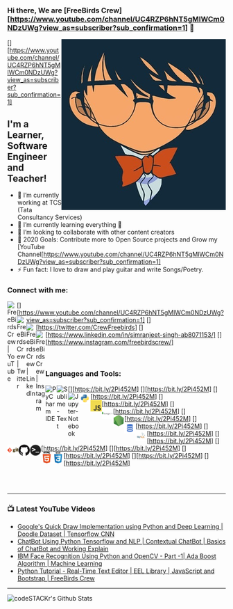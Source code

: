 ### Hi there, We are [FreeBirds Crew][https://www.youtube.com/channel/UC4RZP6hNT5gMlWCm0NDzUWg?view_as=subscriber?sub_confirmation=1] 👋

[<img align="right" alt="FreeBirds Crew | YouTube" src="https://github.com/FreeBirdsCrew/freebirdscrew/blob/master/FreeBirds_Crew.jpg" />][https://www.youtube.com/channel/UC4RZP6hNT5gMlWCm0NDzUWg?view_as=subscriber?sub_confirmation=1]

## I'm a Learner, Software Engineer and Teacher!
- 🔭 I’m currently working at TCS (Tata Consultancy Services)
- 🌱 I’m currently learning everything 🤣
- 👯 I’m looking to collaborate with other content creators
- 🥅 2020 Goals: Contribute more to Open Source projects and Grow my [YouTube Channel[https://www.youtube.com/channel/UC4RZP6hNT5gMlWCm0NDzUWg?view_as=subscriber?sub_confirmation=1]
- ⚡ Fun fact: I love to draw and play guitar and write Songs/Poetry.

### Connect with me:

[<img align="left" alt="FreeBirds Crew | YouTube" width="22px" src="https://cdn.jsdelivr.net/npm/simple-icons@v3/icons/youtube.svg" />][https://www.youtube.com/channel/UC4RZP6hNT5gMlWCm0NDzUWg?view_as=subscriber?sub_confirmation=1]
[<img align="left" alt="FreeBirds Crew | Twitter" width="22px" src="https://cdn.jsdelivr.net/npm/simple-icons@v3/icons/twitter.svg" />][https://twitter.com/CrewFreebirds]
[<img align="left" alt="FreeBirds Crew | LinkedIn" width="22px" src="https://cdn.jsdelivr.net/npm/simple-icons@v3/icons/linkedin.svg" />][https://www.linkedin.com/in/simranjeet-singh-ab8071153/]
[<img align="left" alt="FreeBirds Crew | Instagram" width="22px" src="https://cdn.jsdelivr.net/npm/simple-icons@v3/icons/instagram.svg" />][https://www.instagram.com/freebirdscrew/]

<br />

### Languages and Tools:
[<img align="left" alt="PyCharm IDE" width="26px" src="https://www.google.com/url?sa=i&url=https%3A%2F%2Fcommons.wikimedia.org%2Fwiki%2FFile%3APyCharm_Logo.svg&psig=AOvVaw3kNr9hkRElXCZjeCqK4-Xw&ust=1596398855179000&source=images&cd=vfe&ved=0CAIQjRxqFwoTCJCgk6jn-uoCFQAAAAAdAAAAABAD"/>][https://bit.ly/2Pi452M]
[<img align="left" alt="Sublime-Text" width="26px" src="https://www.google.com/url?sa=i&url=https%3A%2F%2Fseeklogo.com%2Fvector-logo%2F373309%2Fsublime-text&psig=AOvVaw0V-ePEPwpYUiuIi_o0g32W&ust=1596399347241000&source=images&cd=vfe&ved=0CAIQjRxqFwoTCPCMvJPp-uoCFQAAAAAdAAAAABAD"/>][https://bit.ly/2Pi452M]
[<img align="left" alt="Jupyter-Notebook" width="26px" src="https://www.google.com/url?sa=i&url=https%3A%2F%2Fen.wikipedia.org%2Fwiki%2FProject_Jupyter&psig=AOvVaw07hs62xVzSfj9HJv5UCfc9&ust=1596399407578000&source=images&cd=vfe&ved=0CAIQjRxqFwoTCKCfp7Lp-uoCFQAAAAAdAAAAABAN"/>][https://bit.ly/2Pi452M]
[<img align="left" alt="Python" width="26px" src="https://raw.githubusercontent.com/github/explore/80688e429a7d4ef2fca1e82350fe8e3517d3494d/topics/python/python.png"/>][https://bit.ly/2Pi452M]
[<img align="left" alt="JavaScript" width="26px" src="https://raw.githubusercontent.com/github/explore/80688e429a7d4ef2fca1e82350fe8e3517d3494d/topics/javascript/javascript.png" />][https://bit.ly/2Pi452M]
[<img align="left" alt="MongoDB" width="26px" src="https://raw.githubusercontent.com/github/explore/80688e429a7d4ef2fca1e82350fe8e3517d3494d/topics/mongodb/mongodb.png" />][https://bit.ly/2Pi452M]
[<img align="left" alt="Node.js" width="26px" src="https://raw.githubusercontent.com/github/explore/80688e429a7d4ef2fca1e82350fe8e3517d3494d/topics/nodejs/nodejs.png" />][https://bit.ly/2Pi452M]
[<img align="left" alt="SQL" width="26px" src="https://raw.githubusercontent.com/github/explore/80688e429a7d4ef2fca1e82350fe8e3517d3494d/topics/sql/sql.png" />][https://bit.ly/2Pi452M]
[<img align="left" alt="MySQL" width="26px" src="https://raw.githubusercontent.com/github/explore/80688e429a7d4ef2fca1e82350fe8e3517d3494d/topics/mysql/mysql.png" />][https://bit.ly/2Pi452M]
[<img align="left" alt="Git" width="26px" src="https://raw.githubusercontent.com/github/explore/80688e429a7d4ef2fca1e82350fe8e3517d3494d/topics/git/git.png" />][https://bit.ly/2Pi452M]
[<img align="left" alt="GitHub" width="26px" src="https://raw.githubusercontent.com/github/explore/78df643247d429f6cc873026c0622819ad797942/topics/github/github.png" />][https://bit.ly/2Pi452M]
[<img align="left" alt="HTML5" width="26px" src="https://raw.githubusercontent.com/github/explore/80688e429a7d4ef2fca1e82350fe8e3517d3494d/topics/terminal/terminal.png" />][https://bit.ly/2Pi452M]
[<img align="left" alt="HTML5" width="26px" src="https://raw.githubusercontent.com/github/explore/80688e429a7d4ef2fca1e82350fe8e3517d3494d/topics/html/html.png" />][https://bit.ly/2Pi452M]
[<img align="left" alt="CSS3" width="26px" src="https://raw.githubusercontent.com/github/explore/80688e429a7d4ef2fca1e82350fe8e3517d3494d/topics/css/css.png" />][https://bit.ly/2Pi452M]

<br />
<br />

---

### 📺 Latest YouTube Videos
<!-- YOUTUBE:START -->
- [Google's Quick Draw Implementation using Python and Deep Learning | Doodle Dataset | Tensorflow CNN](https://bit.ly/338uGrd)
- [ChatBot Using Python Tensorflow and NLP | Contextual ChatBot | Basics of ChatBot and Working Explain](https://bit.ly/3fmTkXr)
- [IBM Face Recognition Using Python and OpenCV - Part -1| Ada Boost Algorithm | Machine Learning](https://bit.ly/2BORGQC)
- [Python Tutorial - Real-Time Text Editor | EEL Library | JavaScript and Bootstrap | FreeBirds Crew](https://www.youtube.com/watch?v=FfU8pB0E6Cc)
<!-- YOUTUBE:END -->

---


<img align="left" alt="codeSTACKr's Github Stats" src="https://github-readme-stats.vercel.app/api?username=freebirdscrew&show_icons=true&hide_border=true" />

[youtube]: https://bit.ly/3hOgKqf
[instagram]: https://bit.ly/3jLR8vY
[linkedin]: https://bit.ly/3k4NL3i
[twitter]: https://twitter.com/CrewFreebirds
